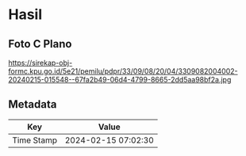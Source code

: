 # Hasil

## Foto C Plano

https://sirekap-obj-formc.kpu.go.id/5e21/pemilu/pdpr/33/09/08/20/04/3309082004002-20240215-015548--67fa2b49-06d4-4799-8665-2dd5aa98bf2a.jpg


## Metadata

| Key        | Value               |
| ---------- | ------------------- |
| Time Stamp | 2024-02-15 07:02:30 |



